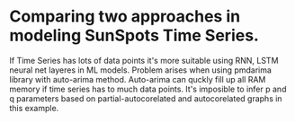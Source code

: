 # Comparing two approaches in modeling SunSpots Time Series. 

If Time Series has lots of data points it's more suitable using RNN, LSTM neural net layeres in ML models.
Problem arises when using pmdarima library with auto-arima method. 
Auto-arima can quckly fill up all RAM memory if time series has to much data points. It's imposible to infer p and q parameters based on
partial-autocorelated  and autocorelated graphs in this example.

